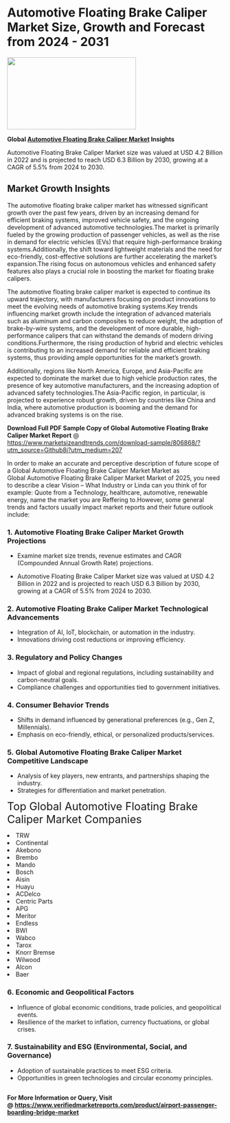<H1>Automotive Floating Brake Caliper Market Size, Growth and Forecast from 2024 - 2031</H1><img class="aligncenter size-medium wp-image-584254" src="https://thirdeyenews.in/wp-content/uploads/2024/09/Global-Market-Research-300x168.jpeg" alt="" width="300" height="168" /><p><strong>Global&nbsp;<a href="https://www.marketsizeandtrends.com/download-sample/806868/?utm_source=Github8j?utm_medium=207">Automotive Floating Brake Caliper Market</a> Insights</strong></p><p>Automotive Floating Brake Caliper Market size was valued at USD 4.2 Billion in 2022 and is projected to reach USD 6.3 Billion by 2030, growing at a CAGR of 5.5% from 2024 to 2030.</p><p><h2>Market Growth Insights</h2> <p>The automotive floating brake caliper market has witnessed significant growth over the past few years, driven by an increasing demand for efficient braking systems, improved vehicle safety, and the ongoing development of advanced automotive technologies.The market is primarily fueled by the growing production of passenger vehicles, as well as the rise in demand for electric vehicles (EVs) that require high-performance braking systems.Additionally, the shift toward lightweight materials and the need for eco-friendly, cost-effective solutions are further accelerating the market’s expansion.The rising focus on autonomous vehicles and enhanced safety features also plays a crucial role in boosting the market for floating brake calipers.</p> <p>The automotive floating brake caliper market is expected to continue its upward trajectory, with manufacturers focusing on product innovations to meet the evolving needs of automotive braking systems.Key trends influencing market growth include the integration of advanced materials such as aluminum and carbon composites to reduce weight, the adoption of brake-by-wire systems, and the development of more durable, high-performance calipers that can withstand the demands of modern driving conditions.Furthermore, the rising production of hybrid and electric vehicles is contributing to an increased demand for reliable and efficient braking systems, thus providing ample opportunities for the market’s growth.</p> <p>Additionally, regions like North America, Europe, and Asia-Pacific are expected to dominate the market due to high vehicle production rates, the presence of key automotive manufacturers, and the increasing adoption of advanced safety technologies.The Asia-Pacific region, in particular, is projected to experience robust growth, driven by countries like China and India, where automotive production is booming and the demand for advanced braking systems is on the rise.</p> <p><span class=""><strong>Download Full PDF Sample Copy of Global Automotive Floating Brake Caliper Market Report</strong> @ <a href="https://www.marketsizeandtrends.com/download-sample/806868/?utm_source=Github8j?utm_medium=207" target="_blank">https://www.marketsizeandtrends.com/download-sample/806868/?utm_source=Github8j?utm_medium=207</a></span></p><p>In order to make an accurate and perceptive description of future scope of a Global&nbsp;Automotive Floating Brake Caliper Market Market as Global&nbsp;Automotive Floating Brake Caliper Market Market of 2025, you need to describe a clear Vision &ndash; What Industry or Linda can you think of for example: Quote from a Technology, healthcare, automotive, renewable energy, name the market you are Reffering to.However, some general trends and factors usually impact market reports and their future outlook include:</p><h3>1.&nbsp;<strong>Automotive Floating Brake Caliper Market Growth Projections</strong></h3><ul><li>Examine market size trends, revenue estimates and CAGR (Compounded Annual Growth Rate) projections.</li><li><p>Automotive Floating Brake Caliper Market size was valued at USD 4.2 Billion in 2022 and is projected to reach USD 6.3 Billion by 2030, growing at a CAGR of 5.5% from 2024 to 2030.</p></li></ul><h3>2.&nbsp;<strong>Automotive Floating Brake Caliper Market Technological Advancements</strong></h3><ul><li>Integration of AI, IoT, blockchain, or automation in the industry.</li><li>Innovations driving cost reductions or improving efficiency.</li></ul><h3>3.&nbsp;<strong>Regulatory and Policy Changes</strong></h3><ul><li>Impact of global and regional regulations, including sustainability and carbon-neutral goals.</li><li>Compliance challenges and opportunities tied to government initiatives.</li></ul><h3>4.&nbsp;<strong>Consumer Behavior Trends</strong></h3><ul><li>Shifts in demand influenced by generational preferences (e.g., Gen Z, Millennials).</li><li>Emphasis on eco-friendly, ethical, or personalized products/services.</li></ul><h3>5.&nbsp;<strong>Global Automotive Floating Brake Caliper Market Competitive Landscape</strong></h3><ul><li>Analysis of key players, new entrants, and partnerships shaping the industry.</li><li>Strategies for differentiation and market penetration.</li></ul><p data-pm-slice="1 1 []"><span style="color: inherit; font-family: inherit; font-size: 25px;">Top Global Automotive Floating Brake Caliper Market Companies</span></p><div class="" data-test-id=""><p><li>TRW</li><li> Continental</li><li> Akebono</li><li> Brembo</li><li> Mando</li><li> Bosch</li><li> Aisin</li><li> Huayu</li><li> ACDelco</li><li> Centric Parts</li><li> APG</li><li> Meritor</li><li> Endless</li><li> BWI</li><li> Wabco</li><li> Tarox</li><li> Knorr Bremse</li><li> Wilwood</li><li> Alcon</li><li> Baer</li></p></div><h3>6.&nbsp;<strong>Economic and Geopolitical Factors</strong></h3><ul><li>Influence of global economic conditions, trade policies, and geopolitical events.</li><li>Resilience of the market to inflation, currency fluctuations, or global crises.</li></ul><h3>7.&nbsp;<strong>Sustainability and ESG (Environmental, Social, and Governance)</strong></h3><ul><li>Adoption of sustainable practices to meet ESG criteria.</li><li>Opportunities in green technologies and circular economy principles.</li></ul><h2><strong style="font-size: 14px;">For More Information or Query, Visit @&nbsp;</strong><a style="background-color: #ffffff; font-size: 14px;" href="https://www.marketsizeandtrends.com/report/automotive-floating-brake-caliper-market/" target="_blank">https://www.verifiedmarketreports.com/product/airport-passenger-boarding-bridge-market</a></h2>